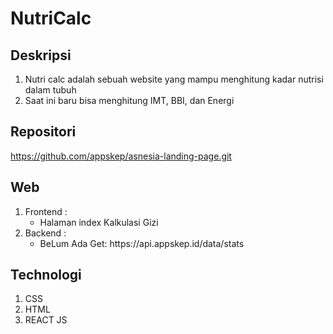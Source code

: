 <h1>NutriCalc</h1>
<h2>Deskripsi</h2>
<ol>
    <li>
        Nutri calc adalah sebuah website yang mampu menghitung kadar nutrisi dalam tubuh
    </li>
    <li>
        Saat ini baru bisa menghitung IMT, BBI, dan Energi
    </li>
</ol>
<h2>Repositori</h2>
<a href="https://github.com/appskep/asnesia-landing-page.git">https://github.com/appskep/asnesia-landing-page.git</a>
<h2>Web</h2>
<ol>
    <li>
        Frontend : 
        <ul>
            <li>
                Halaman index Kalkulasi Gizi
            </li>
        </ul>
    </li>
    <li>
        Backend :
        <ul>
            <li>
                BeLum Ada
                Get: https://api.appskep.id/data/stats
            </li>
        </ul>
    </li>
</ol>
<h2>Technologi</h2>
<ol>
    <li>CSS</li>
    <li>HTML</li>
    <li>REACT JS</li>
</ol>
